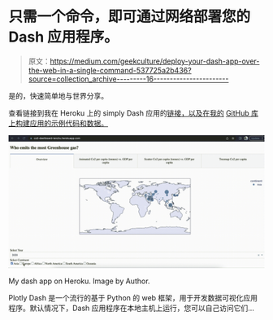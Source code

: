 # 只需一个命令，即可通过网络部署您的 Dash 应用程序。

> 原文：<https://medium.com/geekculture/deploy-your-dash-app-over-the-web-in-a-single-command-537725a2b436?source=collection_archive---------16----------------------->

是的，快速简单地与世界分享。

查看链接到我在 Heroku 上的 simply Dash 应用的[链接，以及在我的](https://co2-dashboard-lanchu.herokuapp.com/) [GitHub 库上构建应用的示例代码和数据。](https://github.com/lanchuhuong/Plotly-Dash-App)

![](img/ffed685b36fb620b2a21e5ddfa58d43a.png)

My dash app on Heroku. Image by Author.

Plotly Dash 是一个流行的基于 Python 的 web 框架，用于开发数据可视化应用程序。默认情况下，Dash 应用程序在本地主机上运行，您可以自己访问它们…